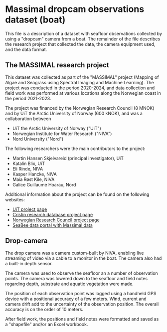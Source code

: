 # Massimal dropcam observations dataset (boat)
This file is a description of a dataset with seafloor observations collected by using a
"dropcam" camera from a boat. The remainder of the file describes the research project
that collected the data, the camera equipment used, and the data format.

## The MASSIMAL research project 
This dataset was collected as part of the "MASSIMAL" project (Mapping of Algae and
Seagrass using Spectral Imaging and Machine Learning). The project was conducted in the
period 2020-2024, and data collection and field work was performed at various locations
along the Norwegian coast in the period 2021-2023. 

The project was financed by the Norwegian Research Council (8 MNOK) and by UiT the
Arctic University of Norway (600 kNOK), and was a collaboration between 

- UiT the Arctic University of Norway ("UiT")
- Norwegian Institute for Water Research ("NIVA")
- Nord University ("Nord")

The following researchers were the main contributors to the project:

- Martin Hansen Skjelvareid (principal investigator), UiT
- Katalin Blix, UiT
- Eli Rinde, NIVA
- Kasper Hancke, NIVA
- Maia Røst Kile, NIVA
- Galice Guillaume Hoarau, Nord

Additional information about the project can be found on the following websites:
- [UiT project page](https://en.uit.no/project/massimal)
- [Cristin research database project
  page](https://app.cristin.no/projects/show.jsf?id=2054355)
- [Norwegian Research Council project
  page](https://prosjektbanken.forskningsradet.no/project/FORISS/301317)
- [SeaBee data portal with Massimal
  data](https://geonode.seabee.sigma2.no/catalogue/#/search?q=massimal&f=dataset)


## Drop-camera
The drop camera was a camera custom-built by NIVA, enabling live streaming of video via
a cable to a monitor in the boat. The camera also had a built-in depth sensor. 

The camera was used to observe the seafloor an a number of observation points. The
camera was lowered down to the seafloor and field notes regarding depth, substrate and
aquatic vegetation were made. 

The position of each observation point was logged using a handheld GPS device with a
positional accuracy of a few meters. Wind, current and camera drift add to the
uncertainty of the observation position. The overall accuracy is on the order of 10
meters. 

After field work, the positions and field notes were formatted and saved as a
"shapefile" and/or an Excel workbook. 
